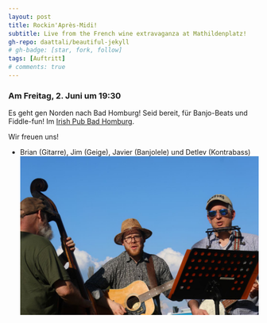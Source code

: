 ```yaml
---
layout: post
title: Rockin'Après-Midi!
subtitle: Live from the French wine extravaganza at Mathildenplatz!
gh-repo: daattali/beautiful-jekyll
# gh-badge: [star, fork, follow]
tags: [Auftritt]
# comments: true
---
```


### Am Freitag, 2. Juni um 19:30

Es geht gen Norden nach Bad Homburg! Seid bereit, für Banjo-Beats und Fiddle-fun!
Im [Irish Pub Bad Homburg](https://jimmymcfarrelsirishpub.de/).

Wir freuen uns!

- Brian (Gitarre), Jim (Geige), Javier (Banjolele) und Detlev (Kontrabass)
![](/assets/img/maindetlev2.jpg)